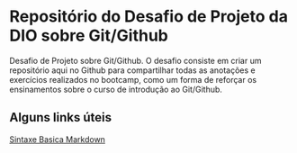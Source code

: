 # Repositório do Desafio de Projeto da DIO sobre Git/Github

Desafio de Projeto sobre Git/Github. O desafio consiste em criar um repositório aqui no Github para compartilhar todas as anotações e exercícios realizados no bootcamp, como um forma de reforçar os ensinamentos sobre o curso de introdução ao Git/Github.

## Alguns links úteis
[Sintaxe Basica Markdown](https://www.markdownguide.org/basic-syntax/)
